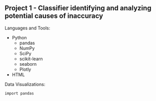 ## Project 1 - Classifier identifying and analyzing potential causes of inaccuracy
Languages and Tools:
* Python
  * pandas
  * NumPy
  * SciPy
  * scikit-learn
  * seaborn
  * Plotly
* HTML

Data Visualizations:
```python3
import pandas
```
